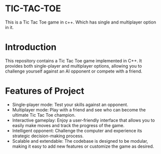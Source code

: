 # TIC-TAC-TOE
This is a Tic Tac Toe game in c++. Which has single and multiplayer option in it.
# Introduction
This repository contains a Tic Tac Toe game implemented in C++. It provides both single-player and multiplayer options, allowing you to challenge yourself against an AI opponent or compete with a friend.
# Features of Project
* Single-player mode: Test your skills against an opponent.
* Multiplayer mode: Play with a friend and see who can become the ultimate Tic Tac Toe champion.
* Interactive gameplay: Enjoy a user-friendly interface that allows you to easily make moves and track the progress of the game.
* Intelligent opponent: Challenge the computer and experience its strategic decision-making process.
* Scalable and extendable: The codebase is designed to be modular, making it easy to add new features or customize the game as desired.

